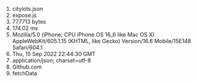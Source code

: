 1. citylots.json 
2. expose.js
3. 777713 bytes
4. 174.02 ms
5. Mozilla/5.0 (iPhone; CPU iPhone OS 16_6 like Mac OS X) AppleWebKit/605.1.15 (KHTML, like Gecko) Version/16.6 Mobile/15E148 Safari/604.1
6. Thu, 15 Sep 2022 22:44:30 GMT
7. application/json; charset=utf-8
8. Github.com
9. fetchData
